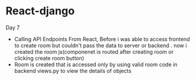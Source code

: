 # React-django
Day 7
- Calling API Endpoints From React, Before i was able to access frontend to create room but couldn't pass the data to server or backend . now i created the room js(componenet is routed after creating room or clicking create room button) 
- Room is created that is accessed only by using valid room code in backend  views.py to view the details of objects

